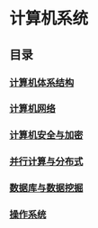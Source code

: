 # 计算机系统

## 目录

### [计算机体系结构](./computer-architecture-and-organization/contents.md)

### [计算机网络]()

### [计算机安全与加密]()

### [并行计算与分布式]()

### [数据库与数据挖掘]()

### [操作系统](./operating-system/contents.md)

